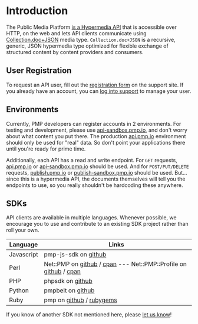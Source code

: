 # Introduction

The Public Media Platform [is a Hypermedia API](http://www.infoq.com/articles/hypermedia-api-tutorial-part-one) that is accessible over HTTP, on the web and lets API clients communicate using [Collection.doc+JSON](http://cdoc.io/spec.html) media type. `Collection.doc+JSON` is a recursive, generic, JSON hypermedia type optimized for flexible exchange of structured content by content providers and consumers.

## User Registration

To request an API user, fill out the [registration form](http://support.pmp.io/register) on the support site.  If you already have an account, you can [log into support](http://support.pmp.io/login) to manage your user.

## Environments

Currently, PMP developers can register accounts in 2 environments.  For testing and development, please use [api-sandbox.pmp.io](https://api-sandbox.pmp.io), and don't worry about what content you put there.  The production [api.pmp.io](https://api.pmp.io) environment should only be used for "real" data.  So don't point your applications there until you're ready for prime time.

Additionally, each API has a read and write endpoint.  For `GET` requests, [api.pmp.io](https://api.pmp.io) or [api-sandbox.pmp.io](https://api-sandbox.pmp.io) should be used.  And for `POST/PUT/DELETE` requests, [publish.pmp.io](https://publish.pmp.io) or [publish-sandbox.pmp.io](https://publish-sandbox.pmp.io) should be used.  But... since this is a hypermedia API, the documents themselves will tell you the endpoints to use, so you really shouldn't be hardcoding these anywhere.

## SDKs

API clients are available in multiple languages.  Whenever possible, we encourage you to use and contribute to an existing SDK project rather than roll your own.

Language   | Links
---------- | --------
Javascript | pmp-js-sdk on [github](https://github.com/publicmediaplatform/pmp-js-sdk)
Perl       | Net::PMP on [github](https://github.com/APMG/pmp-sdk-perl) / [cpan](https://metacpan.org/release/Net-PMP) --- Net::PMP::Profile on [github](https://github.com/APMG/net-pmp-profile-perl) / [cpan](https://metacpan.org/release/Net-PMP-Profile)
PHP        | phpsdk on [github](https://github.com/publicmediaplatform/phpsdk)
Python     | pmpbelt on [github](https://github.com/npr/pmpbelt)
Ruby       | pmp on [github](https://github.com/PRX/pmp) / [rubygems](https://rubygems.org/gems/pmp)

If you know of another SDK not mentioned here, please [let us know](mailto:support@publicmediaplatform.org)!
